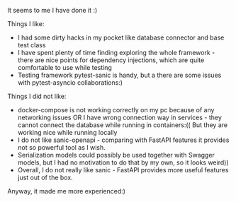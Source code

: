 It seems to me I have done it :) 

Things I like:
* I had some dirty hacks in my pocket like database connector and base test class
* I have spent plenty of time finding exploring the whole framework - there are nice points for dependency injections, 
which are quite comfortable to use while testing
* Testing framework pytest-sanic is handy, but a there are some issues with pytest-asyncio collaborations:)

Things I did not like:
* docker-compose is not working correctly on my pc because of any networking issues OR I have wrong connection way
in services - they cannot connect the database while running in containers:(( But they are working nice while running 
locally
* I do not like sanic-openapi - comparing with FastAPI features it provides not so powerful tool as I wish.
* Serialization models could possibly be used together with Swagger models, but I had no motivation to do that by
my own, so it looks weird))
* Overall, I do not really like sanic - FastAPI provides more useful features just out of the box.

Anyway, it made me more experienced:)  
